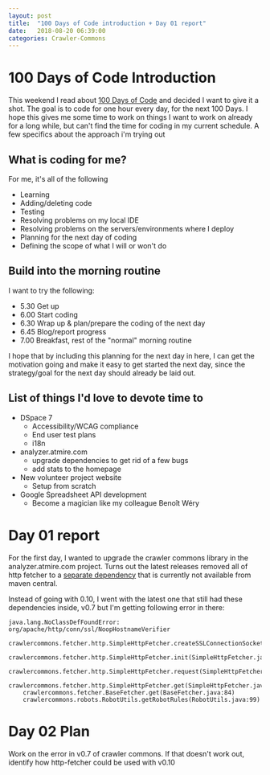 ```yaml
---
layout: post
title:  "100 Days of Code introduction + Day 01 report"
date:   2018-08-20 06:39:00
categories: Crawler-Commons
---
```


# 100 Days of Code Introduction

This weekend I read about [100 Days of Code](https://www.100daysofcode.com/) and decided I want to give it a shot. The goal is to code for one hour every day, for the next 100 Days. I hope this gives me some time to work on things I want to work on already for a long while, but can't find the time for coding in my current schedule. A few specifics about the approach i'm trying out

## What is coding for me?

For me, it's all of the following
* Learning 
* Adding/deleting code
* Testing
* Resolving problems on my local IDE
* Resolving problems on the servers/environments where I deploy
* Planning for the next day of coding
* Defining the scope of what I will or won't do

## Build into the morning routine

I want to try the following:
* 5.30 Get up
* 6.00 Start coding
* 6.30 Wrap up & plan/prepare the coding of the next day
* 6.45 Blog/report progress
* 7.00 Breakfast, rest of the "normal" morning routine

I hope that by including this planning for the next day in here, I can get the motivation going and make it easy to get started the next day, since the strategy/goal for the next day should already be laid out.

## List of things I'd love to devote time to

* DSpace 7
  * Accessibility/WCAG compliance
  * End user test plans
  * i18n
* analyzer.atmire.com
  * upgrade dependencies to get rid of a few bugs
  * add stats to the homepage
* New volunteer project website
  * Setup from scratch
* Google Spreadsheet API development
  * Become a magician like my colleague Benoît Wéry
  
# Day 01 report

For the first day, I wanted to upgrade the crawler commons library in the analyzer.atmire.com project. Turns out the latest releases removed all of http fetcher to a [separate dependency](https://github.com/crawler-commons/http-fetcher) that is currently not available from maven central.

Instead of going with 0.10, I went with the latest one that still had these dependencies inside, v0.7 but I'm getting following error in there:

```
java.lang.NoClassDefFoundError: org/apache/http/conn/ssl/NoopHostnameVerifier
	crawlercommons.fetcher.http.SimpleHttpFetcher.createSSLConnectionSocketFactory(SimpleHttpFetcher.java:1065)
	crawlercommons.fetcher.http.SimpleHttpFetcher.init(SimpleHttpFetcher.java:982)
	crawlercommons.fetcher.http.SimpleHttpFetcher.request(SimpleHttpFetcher.java:533)
	crawlercommons.fetcher.http.SimpleHttpFetcher.get(SimpleHttpFetcher.java:529)
	crawlercommons.fetcher.BaseFetcher.get(BaseFetcher.java:84)
	crawlercommons.robots.RobotUtils.getRobotRules(RobotUtils.java:99)
```

# Day 02 Plan

Work on the error in v0.7 of crawler commons. If that doesn't work out, identify how http-fetcher could be used with v0.10
